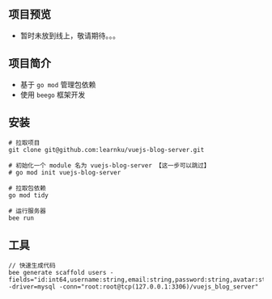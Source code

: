 ## 项目预览
* 暂时未放到线上，敬请期待。。。

## 项目简介
* 基于 `go mod` 管理包依赖
* 使用 `beego` 框架开发

## 安装
```
# 拉取项目
git clone git@github.com:learnku/vuejs-blog-server.git

# 初始化一个 module 名为 vuejs-blog-server 【这一步可以跳过】 
# go mod init vuejs-blog-server

# 拉取包依赖
go mod tidy

# 运行服务器
bee run
```


## 工具
```
// 快速生成代码
bee generate scaffold users -fields="id:int64,username:string,email:string,password:string,avatar:string,address:string" -driver=mysql -conn="root:root@tcp(127.0.0.1:3306)/vuejs_blog_server"
```